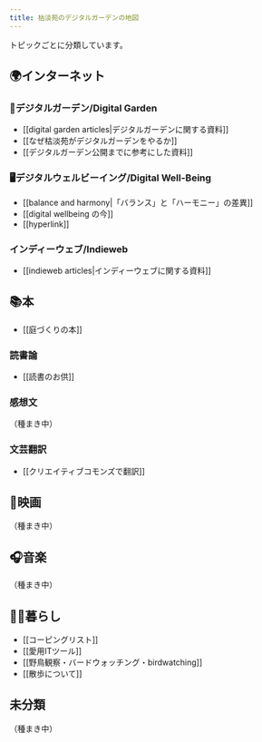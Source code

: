 ```yaml
---
title: 枯淡苑のデジタルガーデンの地図
---
```

トピックごとに分類しています。

## 🌍インターネット

### 🌱デジタルガーデン/Digital Garden 
- [[digital garden articles|デジタルガーデンに関する資料]]
- [[なぜ枯淡苑がデジタルガーデンをやるか]]
- [[デジタルガーデン公開までに参考にした資料]]

### 🖥デジタルウェルビーイング/Digital Well-Being
- [[balance and harmony|「バランス」と「ハーモニー」の差異]]
- [[digital wellbeing の今]]
- [[hyperlink]]

### インディーウェブ/Indieweb
- [[indieweb articles|インディーウェブに関する資料]]

## 📚本
- [[庭づくりの本]]


### 読書論
- [[読書のお供]]


### 感想文
（種まき中）


### 文芸翻訳
- [[クリエイティブコモンズで翻訳]]


## 🎥映画
（種まき中）


## 🎧音楽
（種まき中）


## 👱‍♂️暮らし
- [[コーピングリスト]]
- [[愛用ITツール]]
- [[野鳥観察・バードウォッチング・birdwatching]]
- [[散歩について]]

## 未分類
（種まき中）